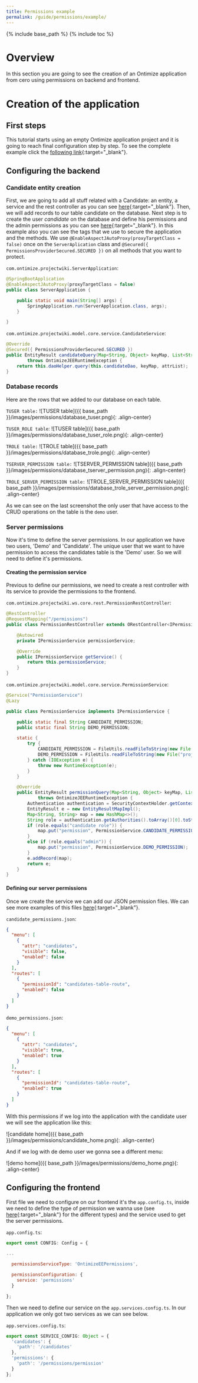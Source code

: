 ```yaml
---
title: Permissions example
permalink: /guide/permissions/example/
---
```


{% include base_path %} {% include toc %}

# Overview

In this section you are going to see the creation of an Ontimize application from cero using permissions on backend and frontend.

# Creation of the application

## First steps

This tutorial starts using an empty Ontimize application project and it is going to reach final configuration step by step. To see the complete example click the [following link](https://github.com/ontimize/ontimize-examples/tree/boot-web-permissions){:target="_blank"}.

## Configuring the backend

### Candidate entity creation

First, we are going to add all stuff related with a Candidate: an entity, a service and the rest controller as you can see [here](https://www.ontimize.com/xwiki/bin/view/Ontimize+Boot+Training/Creating+DAO%2C+Service%2C+Controller){:target="_blank"}. Then, we will add records to our table candidate on the database.
Next step is to create the user *candidate* on the database and  define his permissions and the admin permissions as you can see [here](https://ontimize.github.io/ontimize-boot/basics/security/){:target="_blank"}. In this example also you can see the tags that we use to secure the application and the methods. We use `@EnableAspectJAutoProxy(proxyTargetClass = false)` once on the `ServerAplication` class and `@Secured({ PermissionsProviderSecured.SECURED })` on all methods that you want to protect.

`com.ontimize.projectwiki.ServerApplication`:
```java
@SpringBootApplication
@EnableAspectJAutoProxy(proxyTargetClass = false)
public class ServerApplication {

	public static void main(String[] args) {
		SpringApplication.run(ServerApplication.class, args);
	}

}
```

`com.ontimize.projectwiki.model.core.service.CandidateService`:
```java
@Override
@Secured({ PermissionsProviderSecured.SECURED })
public EntityResult candidateQuery(Map<String, Object> keyMap, List<String> attrList)
        throws OntimizeJEERuntimeException {
    return this.daoHelper.query(this.candidateDao, keyMap, attrList);
}
```

### Database records

Here are the rows that we added to our database on each table.

`TUSER table:`
![TUSER table]({{ base_path }}/images/permissions/database_tuser.png){: .align-center}

`TUSER_ROLE table`:
![TUSER table]({{ base_path }}/images/permissions/database_tuser_role.png){: .align-center}

`TROLE table:`
![TROLE table]({{ base_path }}/images/permissions/database_trole.png){: .align-center}

`TSERVER_PERMISSION table:`
![TSERVER_PERMISSION table]({{ base_path }}/images/permissions/database_tserver_permission.png){: .align-center}

`TROLE_SERVER_PERMISSION table:`
![TROLE_SERVER_PERMISSION table]({{ base_path }}/images/permissions/database_trole_server_permission.png){: .align-center}

As we can see on the last screenshot the only user that have access to the CRUD operations on the table is the `demo` user.

### Server permissions

Now it's time to define the server permissions. In our application we have two users, 'Demo' and 'Candidate'. The unique user that we want to have permission to access the candidates table is the 'Demo' user. So we will need to define it's permissions.

#### Creating the permission service

Previous to define our permissions, we need to create a rest controller with its service to provide the permissions to the frontend.

`com.ontimize.projectwiki.ws.core.rest.PermissionRestController`:
```java
@RestController
@RequestMapping("/permissions")
public class PermissionRestController extends ORestController<IPermissionService> {

    @Autowired
    private IPermissionService permissionService;

    @Override
    public IPermissionService getService() {
        return this.permissionService;
    }
}
```

`com.ontimize.projectwiki.model.core.service.PermissionService`:
```java
@Service("PermissionService")
@Lazy

public class PermissionService implements IPermissionService {

    public static final String CANDIDATE_PERMISSION;
    public static final String DEMO_PERMISSION;

    static {
        try {
            CANDIDATE_PERMISSION = FileUtils.readFileToString(new File("projectwiki-model/src/main/resources/candidate_permissions.json"), StandardCharsets.UTF_8);
            DEMO_PERMISSION = FileUtils.readFileToString(new File("projectwiki-model/src/main/resources/demo_permissions.json"), StandardCharsets.UTF_8);
        } catch (IOException e) {
            throw new RuntimeException(e);
        }
    }

    @Override
    public EntityResult permissionQuery(Map<String, Object> keyMap, List<String> attrList)
            throws OntimizeJEERuntimeException {
        Authentication authentication = SecurityContextHolder.getContext().getAuthentication();
        EntityResult e = new EntityResultMapImpl();
        Map<String, String> map = new HashMap<>();
        String role = authentication.getAuthorities().toArray()[0].toString();
        if (role.equals("candidate role")) {
            map.put("permission", PermissionService.CANDIDATE_PERMISSION);
        }
        else if (role.equals("admin")) {
            map.put("permission", PermissionService.DEMO_PERMISSION);
        }
        e.addRecord(map);
        return e;
    }
}
```

#### Defining our server permissions

Once we create the service we can add our JSON permission files. We can see more examples of this files [here](https://ontimizeweb.github.io/docs/v8/guide/permissions/#permissions-definition-example){:target="_blank"}.

`candidate_permissions.json`:
```json
{
  "menu": [
    {
      "attr": "candidates",
      "visible": false,
      "enabled": false
    }
  ],
  "routes": [
    {
      "permissionId": "candidates-table-route",
      "enabled": false
    }
  ]
}
```

`demo_permissions.json`:
```json
{
  "menu": [
    {
      "attr": "candidates",
      "visible": true,
      "enabled": true
    }
  ],
  "routes": [
    {
      "permissionId": "candidates-table-route",
      "enabled": true
    }
  ]
}
```

With this permissions if we log into the application with the candidate user we will see the application like this:

![candidate home]({{ base_path }}/images/permissions/candidate_home.png){: .align-center}

And if we log with de demo user we gonna see a different menu:

![demo home]({{ base_path }}/images/permissions/demo_home.png){: .align-center}

## Configuring the frontend

First file we need to configure on our frontend it's the `app.config.ts`, inside we need to define the type of permission we wanna use (see [here](https://ontimizeweb.github.io/docs/v8/guide/appconfig/#permissions-configuration){:target="_blank"} for the different types) and the service used to get the server permissions.

`app.config.ts`:
```javascript
export const CONFIG: Config = {

...

  permissionsServiceType: 'OntimizeEEPermissions',

  permissionsConfiguration: {
    service: 'permissions'
  }

};
```

Then we need to define our service on the `app.services.config.ts`. In our application we only got two services as we can see below.

`app.services.config.ts`:
```javascript
export const SERVICE_CONFIG: Object = {
  'candidates': {
    'path': '/candidates'
  },
  'permissions': {
    'path': '/permissions/permission'
  }
};
```

